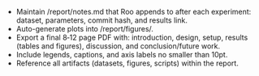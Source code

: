 - Maintain /report/notes.md that Roo appends to after each experiment: dataset, parameters, commit hash, and results link.
- Auto-generate plots into /report/figures/.
- Export a final 8‑12 page PDF with: introduction, design, setup, results (tables and figures), discussion, and conclusion/future work.
- Include legends, captions, and axis labels no smaller than 10pt.
- Reference all artifacts (datasets, figures, scripts) within the report.
